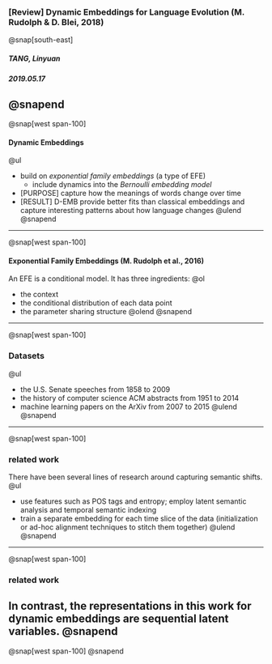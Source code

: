 ### [Review] Dynamic Embeddings for Language Evolution (M. Rudolph & D. Blei, 2018)
@snap[south-east]
##### TANG, Linyuan
##### 2019.05.17
@snapend
---
@snap[west span-100]
#### Dynamic Embeddings
@ul[](false)
- build on *exponential family embeddings* (a type of EFE)
  - include dynamics into the *Bernoulli embedding model*
- [PURPOSE] capture how the meanings of words change over time
- [RESULT] D-EMB provide better fits than classical embeddings and capture interesting patterns about how language changes
@ulend
@snapend
---
@snap[west span-100]
#### Exponential Family Embeddings (M. Rudolph et al., 2016)
An EFE is a conditional model. It has three ingredients:
@ol[](false)
- the context
- the conditional distribution of each data point
- the parameter sharing structure
@olend
@snapend
---
@snap[west span-100]
### Datasets
@ul[](false)
- the U.S. Senate speeches from 1858 to 2009
- the history of computer science ACM abstracts from 1951 to 2014
- machine learning papers on the ArXiv from 2007 to 2015
@ulend
@snapend
---
@snap[west span-100]
### related work
There have been several lines of research around capturing semantic shifts.
@ul[](false)
- use features such as POS tags and entropy; employ latent semantic analysis and temporal semantic indexing
- train a separate embedding for each time slice of the data (initialization or ad-hoc alignment techniques to stitch them together)
@ulend
@snapend
---
@snap[west span-100]
### related work
In contrast, the representations in this work for dynamic embeddings are sequential latent variables.
@snapend
---
@snap[west span-100]
@snapend
